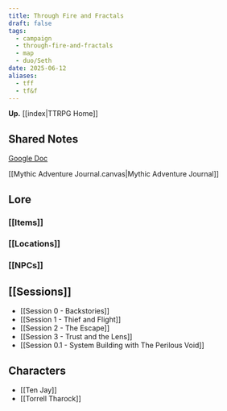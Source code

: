 ```yaml
---
title: Through Fire and Fractals
draft: false
tags:
  - campaign
  - through-fire-and-fractals
  - map
  - duo/Seth
date: 2025-06-12
aliases:
  - tff
  - tf&f
---
```

**Up.** [[index|TTRPG Home]]

## Shared Notes

[Google Doc](https://docs.google.com/document/d/1FyOBQ69z2O7GEiXaptWRKJhe3lUw7NTP29UUE7kzh0k)

[[Mythic Adventure Journal.canvas|Mythic Adventure Journal]]

## Lore

### [[Items]]

### [[Locations]]

### [[NPCs]]

## [[Sessions]]

- [[Session 0 - Backstories]]
- [[Session 1 - Thief and Flight]]
- [[Session 2 - The Escape]]
- [[Session 3 - Trust and the Lens]]
- [[Session 0.1 - System Building with The Perilous Void]]

## Characters

- [[Ten Jay]]
- [[Torrell Tharock]]